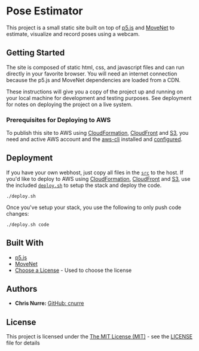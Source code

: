 # Pose Estimator

This project is a small static site built on top of [p5.js](https://p5js.org) and [MoveNet](https://tensorflow.google.cn/hub/tutorials/movenet) to estimate, visualize and record poses using a webcam.


## Getting Started

The site is composed of static html, css, and javascript files and can run directly in your favorite browser. You will need an internet connection because the p5.js and MoveNet dependencies are loaded from a CDN.

These instructions will give you a copy of the project up and running on
your local machine for development and testing purposes. See deployment
for notes on deploying the project on a live system.

### Prerequisites for Deploying to AWS

To publish this site to AWS using [CloudFormation](https://aws.amazon.com/cloudformation/), [CloudFront](https://aws.amazon.com/cloudfront/) and [S3](https://aws.amazon.com/s3), you need and active AWS account and the [aws-cli](https://docs.aws.amazon.com/cli/latest/userguide/cli-chap-welcome.html) installed and [configured](https://docs.aws.amazon.com/cli/latest/userguide/cli-configure-quickstart.html).


## Deployment

If you have your own webhost, just copy all files in the [`src`](./src) to the host. If you'd like to deploy to AWS using [CloudFormation](https://aws.amazon.com/cloudformation/), [CloudFront](https://aws.amazon.com/cloudfront/) and [S3](https://aws.amazon.com/s3), use the included [`deploy.sh`](./deploy.sh) to setup the stack and deploy the code.

```shell
./deploy.sh
```

Once you've setup your stack, you use the following to only push code changes:

```shell
./deploy.sh code
```


## Built With
	
- [p5.js](https://p5js.org)
- [MoveNet](https://tensorflow.google.cn/hub/tutorials/movenet)
- [Choose a License](https://choosealicense.com) - Used to choose the license


## Authors

  - **Chris Nurre:** [GitHub: cnurre](https://github.com/cnurre)


## License

This project is licensed under the [The MIT License (MIT)](LICENSE) - see the [LICENSE](LICENSE) file for
details
